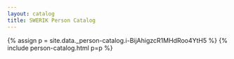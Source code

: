```yaml
---
layout: catalog
title: SWERIK Person Catalog
---
```

{% assign p = site.data._person-catalog.i-BijAhigzcR1MHdRoo4YtH5 %}
{% include person-catalog.html p=p %}

